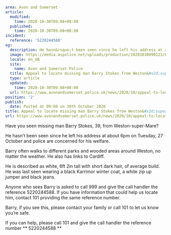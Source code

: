 ```yaml
area: Avon and Somerset
article:
  modified:
    time: 2020-10-30T09:08+00:00
  published:
    time: 2020-10-30T09:08+00:00
incident:
  reference: '5220244588'
og:
  description: He hasn&rsquo;t been seen since he left his address at about 6pm on Tuesday, 27 October and police are concerned for his welfare.
  image: https://media.aspolice.net/uploads/production/20201030090123/Barry-stokes-landscape.jpg
  locale: en_GB
  site:
    name: Avon and Somerset Police
  title: Appeal to locate missing man Barry Stokes from Weston&#x2d;super&#x2d;Mare | Avon and Somerset Police
  type: article
  updated:
    time: 2020-10-30T09:08+00:00
  url: https://www.avonandsomerset.police.uk/news/2020/10/appeal-to-locate-missing-man-barry-stokes-from-weston-super-mare/
position: '2'
publish:
  date: Posted at 09:08 on 30th October 2020
title: Appeal to locate missing man Barry Stokes from Weston&#x2d;super&#x2d;Mare | Avon and Somerset Police
url: https://www.avonandsomerset.police.uk/news/2020/10/appeal-to-locate-missing-man-barry-stokes-from-weston-super-mare/
```

Have you seen missing man Barry Stokes, 39, from Weston-super-Mare?

He hasn’t been seen since he left his address at about 6pm on Tuesday, 27 October and police are concerned for his welfare.

Barry often walks to different parks and wooded areas around Weston, no matter the weather. He also has links to Cardiff.

He is described as white, 6ft 2in tall with short dark hair, of average build. He was last seen wearing a black Karrimor winter coat, a white zip up jumper and black jeans.

Anyone who sees Barry is asked to call 999 and give the call handler the reference 5220244588. If you have information that could help us locate him, contact 101 providing the same reference number.

Barry, if you see this, please contact your family or call 101 to let us know you’re safe.

If you can help, please call 101 and give the call handler the reference number ** 5220244588 **
